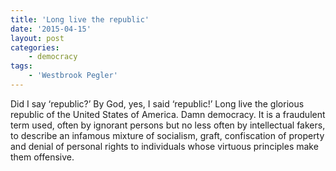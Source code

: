 ```yaml
---
title: 'Long live the republic'
date: '2015-04-15'
layout: post
categories:
    - democracy
tags:
    - 'Westbrook Pegler'
---
```


Did I say ‘republic?’ By God, yes, I said ‘republic!’ Long live the glorious republic of the United States of America. Damn democracy. It is a fraudulent term used, often by ignorant persons but no less often by intellectual fakers, to describe an infamous mixture of socialism, graft, confiscation of property and denial of personal rights to individuals whose virtuous principles make them offensive.